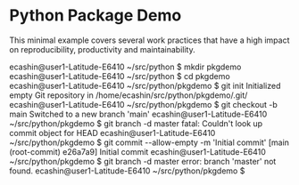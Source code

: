 # Python Package Demo

This minimal example covers several work practices
that have a high impact on reproducibility, productivity
and maintainability.

ecashin@user1-Latitude-E6410 ~/src/python $ mkdir pkgdemo
ecashin@user1-Latitude-E6410 ~/src/python $ cd pkgdemo
ecashin@user1-Latitude-E6410 ~/src/python/pkgdemo $ git init
Initialized empty Git repository in /home/ecashin/src/python/pkgdemo/.git/
ecashin@user1-Latitude-E6410 ~/src/python/pkgdemo $ git checkout -b main
Switched to a new branch 'main'
ecashin@user1-Latitude-E6410 ~/src/python/pkgdemo $ git branch -d master
fatal: Couldn't look up commit object for HEAD
ecashin@user1-Latitude-E6410 ~/src/python/pkgdemo $ git commit --allow-empty -m 'Initial commit'
[main (root-commit) e26a7a9] Initial commit
ecashin@user1-Latitude-E6410 ~/src/python/pkgdemo $ git branch -d master
error: branch 'master' not found.
ecashin@user1-Latitude-E6410 ~/src/python/pkgdemo $ 

